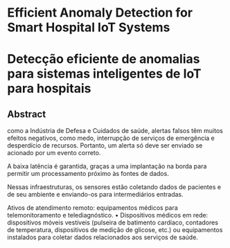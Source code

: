 # Efficient Anomaly Detection for Smart Hospital IoT Systems

# Detecção eficiente de anomalias para sistemas inteligentes de IoT para hospitais

## Abstract
como a Indústria de Defesa e Cuidados de saúde, alertas falsos têm muitos efeitos negativos, como medo, interrupção de serviços de emergência e desperdício de recursos. Portanto, um alerta só deve ser enviado se acionado por um evento correto.

A baixa latência é garantida, graças a uma implantação na borda para permitir um processamento próximo às fontes de dados.

Nessas infraestruturas, os sensores estão coletando dados de pacientes e de seu ambiente e enviando-os para intermediários entradas.

Ativos de atendimento remoto: equipamentos médicos para telemonitoramento e telediagnóstico.
• Dispositivos médicos em rede: dispositivos móveis vestíveis (pulseira de batimento cardíaco, contadores de temperatura, dispositivos de medição de glicose, etc.) ou equipamentos instalados para coletar dados relacionados aos serviços de saúde.